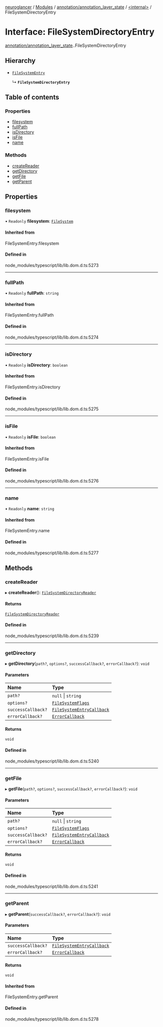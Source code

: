 [neuroglancer](../README.md) / [Modules](../modules.md) / [annotation/annotation\_layer\_state](../modules/annotation_annotation_layer_state.md) / [<internal\>](../modules/annotation_annotation_layer_state._internal_.md) / FileSystemDirectoryEntry

# Interface: FileSystemDirectoryEntry

[annotation/annotation_layer_state](../modules/annotation_annotation_layer_state.md).[<internal>](../modules/annotation_annotation_layer_state._internal_.md).FileSystemDirectoryEntry

## Hierarchy

- [`FileSystemEntry`](../modules/annotation_annotation_layer_state._internal_.md#filesystementry)

  ↳ **`FileSystemDirectoryEntry`**

## Table of contents

### Properties

- [filesystem](annotation_annotation_layer_state._internal_.FileSystemDirectoryEntry.md#filesystem)
- [fullPath](annotation_annotation_layer_state._internal_.FileSystemDirectoryEntry.md#fullpath)
- [isDirectory](annotation_annotation_layer_state._internal_.FileSystemDirectoryEntry.md#isdirectory)
- [isFile](annotation_annotation_layer_state._internal_.FileSystemDirectoryEntry.md#isfile)
- [name](annotation_annotation_layer_state._internal_.FileSystemDirectoryEntry.md#name)

### Methods

- [createReader](annotation_annotation_layer_state._internal_.FileSystemDirectoryEntry.md#createreader)
- [getDirectory](annotation_annotation_layer_state._internal_.FileSystemDirectoryEntry.md#getdirectory)
- [getFile](annotation_annotation_layer_state._internal_.FileSystemDirectoryEntry.md#getfile)
- [getParent](annotation_annotation_layer_state._internal_.FileSystemDirectoryEntry.md#getparent)

## Properties

### filesystem

• `Readonly` **filesystem**: [`FileSystem`](../modules/annotation_annotation_layer_state._internal_.md#filesystem)

#### Inherited from

FileSystemEntry.filesystem

#### Defined in

node_modules/typescript/lib/lib.dom.d.ts:5273

___

### fullPath

• `Readonly` **fullPath**: `string`

#### Inherited from

FileSystemEntry.fullPath

#### Defined in

node_modules/typescript/lib/lib.dom.d.ts:5274

___

### isDirectory

• `Readonly` **isDirectory**: `boolean`

#### Inherited from

FileSystemEntry.isDirectory

#### Defined in

node_modules/typescript/lib/lib.dom.d.ts:5275

___

### isFile

• `Readonly` **isFile**: `boolean`

#### Inherited from

FileSystemEntry.isFile

#### Defined in

node_modules/typescript/lib/lib.dom.d.ts:5276

___

### name

• `Readonly` **name**: `string`

#### Inherited from

FileSystemEntry.name

#### Defined in

node_modules/typescript/lib/lib.dom.d.ts:5277

## Methods

### createReader

▸ **createReader**(): [`FileSystemDirectoryReader`](../modules/annotation_annotation_layer_state._internal_.md#filesystemdirectoryreader)

#### Returns

[`FileSystemDirectoryReader`](../modules/annotation_annotation_layer_state._internal_.md#filesystemdirectoryreader)

#### Defined in

node_modules/typescript/lib/lib.dom.d.ts:5239

___

### getDirectory

▸ **getDirectory**(`path?`, `options?`, `successCallback?`, `errorCallback?`): `void`

#### Parameters

| Name | Type |
| :------ | :------ |
| `path?` | ``null`` \| `string` |
| `options?` | [`FileSystemFlags`](annotation_annotation_layer_state._internal_.FileSystemFlags.md) |
| `successCallback?` | [`FileSystemEntryCallback`](annotation_annotation_layer_state._internal_.FileSystemEntryCallback.md) |
| `errorCallback?` | [`ErrorCallback`](annotation_annotation_layer_state._internal_.ErrorCallback.md) |

#### Returns

`void`

#### Defined in

node_modules/typescript/lib/lib.dom.d.ts:5240

___

### getFile

▸ **getFile**(`path?`, `options?`, `successCallback?`, `errorCallback?`): `void`

#### Parameters

| Name | Type |
| :------ | :------ |
| `path?` | ``null`` \| `string` |
| `options?` | [`FileSystemFlags`](annotation_annotation_layer_state._internal_.FileSystemFlags.md) |
| `successCallback?` | [`FileSystemEntryCallback`](annotation_annotation_layer_state._internal_.FileSystemEntryCallback.md) |
| `errorCallback?` | [`ErrorCallback`](annotation_annotation_layer_state._internal_.ErrorCallback.md) |

#### Returns

`void`

#### Defined in

node_modules/typescript/lib/lib.dom.d.ts:5241

___

### getParent

▸ **getParent**(`successCallback?`, `errorCallback?`): `void`

#### Parameters

| Name | Type |
| :------ | :------ |
| `successCallback?` | [`FileSystemEntryCallback`](annotation_annotation_layer_state._internal_.FileSystemEntryCallback.md) |
| `errorCallback?` | [`ErrorCallback`](annotation_annotation_layer_state._internal_.ErrorCallback.md) |

#### Returns

`void`

#### Inherited from

FileSystemEntry.getParent

#### Defined in

node_modules/typescript/lib/lib.dom.d.ts:5278
